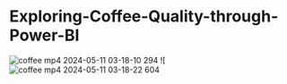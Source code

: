 # Exploring-Coffee-Quality-through-Power-BI
![coffee mp4 2024-05-11 03-18-10 294](https://github.com/AbdoMostafa2052000/Exploring-Coffee-Quality-through-Power-BI/assets/66859807/b29f8008-4938-4bc4-8659-fc41e950c306) 
![![coffee mp4 2024-05-11 03-18-22 604](https://github.com/AbdoMostafa2052000/Exploring-Coffee-Quality-through-Power-BI/assets/66859807/c06e6793-1e77-4e8c-b2a4-23a286f23d8b)

